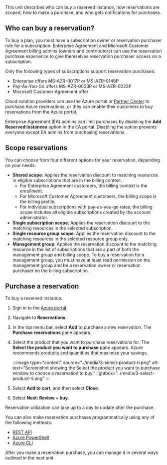 This unit describes who can buy a reserved instance, how reservations are scoped, how to make a purchase, and who gets notifications for purchases.

## Who can buy a reservation?

To buy a plan, you must have a subscription owner or reservation purchaser role for a subscription. Enterprise Agreement and Microsoft Customer Agreement billing admins (owners and contributors) can use the reservation purchase experience to give themselves reservation purchaser access on a subscription.

Only the following types of subscriptions support reservation purchases:

- Enterprise offers MS-AZR-0017P or MS-AZR-0148P
- Pay-As-You-Go offers MS-AZR-0003P or MS-AZR-0023P
- Microsoft Customer Agreement offer

Cloud solution providers can use the Azure portal or [Partner Center](/partner-center/azure-reservations) to purchase Azure reservations, or they can enable their customers to buy reservations from the Azure portal. 

Enterprise Agreement (EA) admins can limit purchases by disabling the **Add Reserved Instances** option in the EA portal. Disabling the option prevents everyone except EA admins from purchasing reservations.

## Scope reservations

You can choose from four different options for your reservation, depending on your needs.

- **Shared scope**: Applies the reservation discount to matching resources in eligible subscriptions that are in the billing context.
  - For Enterprise Agreement customers, the billing context is the enrollment.
  - For Microsoft Customer Agreement customers, the billing scope is the billing profile.
  - For individual subscriptions with pay-as-you-go rates, the billing scope includes all eligible subscriptions created by the account administrator.
- **Single subscription scope**: Applies the reservation discount to the matching resources in the selected subscription.
- **Single resource group scope**: Applies the reservation discount to the matching resources in the selected resource group only.
- **Management group**: Applies the reservation discount to the matching resource in the list of subscriptions that are a part of both the management group and billing scope. To buy a reservation for a management group, you must have at least read permission on the management group and be a reservation owner or reservation purchaser on the billing subscription.

## Purchase a reservation

To buy a reserved instance:

1. Sign in to the [Azure portal](https://portal.azure.com/).

1. Navigate to **Reservations**.

1. In the top menu bar, select **Add** to purchase a new reservation. The **Purchase reservations** pane appears.

1. Select the product that you want to purchase reservations for. The **Select the product you want to purchase** pane appears. Azure recommends products and quantities that maximize your savings.

    :::image type="content" source="../media/3-select-product-ri.png" alt-text="Screenshot showing the Select the product you want to purchase window to choose a reservation to buy." lightbox="../media/3-select-product-ri.png" :::

1. Select **Add to cart**, and then select **Close**.

1. Select **Next: Review + buy**.

Reservation utilization can take up to a day to update after the purchase.

You can also make reservation purchases programmatically using any of the following methods:

- [REST API](/rest/api/reserved-vm-instances/reservationorder)
- [Azure PowerShell](/powershell/module/azurerm.reservations)
- [Azure CLI](/cli/azure/reservations/reservation-order)

After you make a reservation purchase, you can manage it in several ways outlined in the next unit.